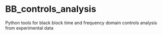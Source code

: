 # BB_controls_analysis
Python tools for black block time and frequency domain controls analysis from experimental data
